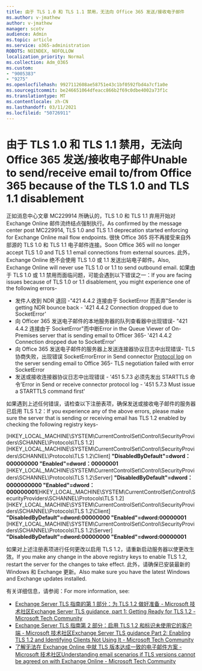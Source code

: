 ```yaml
---
title: 由于 TLS 1.0 和 TLS 1.1 禁用，无法向 Office 365 发送/接收电子邮件
ms.author: v-jmathew
author: v-jmathew
manager: scotv
audience: Admin
ms.topic: article
ms.service: o365-administration
ROBOTS: NOINDEX, NOFOLLOW
localization_priority: Normal
ms.collection: Adm_O365
ms.custom:
- "9005383"
- "9275"
ms.openlocfilehash: 9927112608ae58751e43c1bf0592fbd4a7cf1a0e
ms.sourcegitcommit: be246651064dfeacc866b2f69c0dbe4002a73f1c
ms.translationtype: MT
ms.contentlocale: zh-CN
ms.lasthandoff: 03/11/2021
ms.locfileid: "50726911"
---
```

# <a name="unable-to-sendreceive-email-tofrom-office-365-because-of-the-tls-10-and-tls-11-disablement"></a><span data-ttu-id="fc00f-102">由于 TLS 1.0 和 TLS 1.1 禁用，无法向 Office 365 发送/接收电子邮件</span><span class="sxs-lookup"><span data-stu-id="fc00f-102">Unable to send/receive email to/from Office 365 because of the TLS 1.0 and TLS 1.1 disablement</span></span>

<span data-ttu-id="fc00f-103">正如消息中心文章 MC229914 所确认的，TLS 1.0 和 TLS 1.1 弃用开始对 Exchange Online 邮件流终结点强制执行。</span><span class="sxs-lookup"><span data-stu-id="fc00f-103">As confirmed by the message center post MC229914, TLS 1.0 and TLS 1.1 deprecation started enforcing for Exchange Online mail flow endpoints.</span></span> <span data-ttu-id="fc00f-104">很快 Office 365 将不再接受来自外部源的 TLS 1.0 和 TLS 1.1 电子邮件连接。</span><span class="sxs-lookup"><span data-stu-id="fc00f-104">Soon Office 365 will no longer accept TLS 1.0 and TLS 1.1 email connections from external sources.</span></span> <span data-ttu-id="fc00f-105">此外，Exchange Online 绝不会使用 TLS 1.0 或 1.1 发送出站电子邮件。</span><span class="sxs-lookup"><span data-stu-id="fc00f-105">Also, Exchange Online will never use TLS 1.0 or 1.1 to send outbound email.</span></span> <span data-ttu-id="fc00f-106">如果由于 TLS 1.0 或 1.1 禁用而面临问题，可能会遇到以下错误之一：</span><span class="sxs-lookup"><span data-stu-id="fc00f-106">If you are facing issues because of TLS 1.0 or 1.1 disablement, you might experience one of the following errors-</span></span>

- <span data-ttu-id="fc00f-107">发件人收到 NDR 退回 -"421 4.4.2 连接由于 SocketError 而丢弃"</span><span class="sxs-lookup"><span data-stu-id="fc00f-107">Sender is getting NDR bounce back - '421 4.4.2 Connection dropped due to SocketError'</span></span>
- <span data-ttu-id="fc00f-108">向 Officer 365 发送电子邮件的本地服务器的队列查看器中出现错误- "421 4.4.2 连接由于 SocketError"而中断</span><span class="sxs-lookup"><span data-stu-id="fc00f-108">Error in the Queue Viewer of On-Premises server that is sending email to Officer 365- '421 4.4.2 Connection dropped due to SocketError'</span></span>
- <span data-ttu-id="fc00f-109">向 Office [](https://docs.microsoft.com/exchange/mail-flow/connectors/protocol-logging) 365 发送电子邮件的服务器上发送连接器协议日志中出现错误- TLS 协商失败，出现错误 SocketError</span><span class="sxs-lookup"><span data-stu-id="fc00f-109">Error in Send connector [Protocol log](https://docs.microsoft.com/exchange/mail-flow/connectors/protocol-logging) on the server sending email to Office 365- TLS negotiation failed with error SocketError</span></span>
- <span data-ttu-id="fc00f-110">发送或接收连接器协议日志中出现错误 - '451 5.7.3 必须先发出 STARTTLS 命令'</span><span class="sxs-lookup"><span data-stu-id="fc00f-110">Error in Send or receive connector protocol log - '451 5.7.3 Must issue a STARTTLS command first'</span></span>

<span data-ttu-id="fc00f-111">如果遇到上述任何错误，请检查以下注册表项，确保发送或接收电子邮件的服务器已启用 TLS 1.2：</span><span class="sxs-lookup"><span data-stu-id="fc00f-111">If you experience any of the above errors, please make sure the server that is sending or receiving email has TLS 1.2 enabled by checking the following registry keys-</span></span>

<span data-ttu-id="fc00f-112">[HKEY_LOCAL_MACHINE\SYSTEM\CurrentControlSet\Control\SecurityProviders\SCHANNEL\Protocols\TLS 1.2][HKEY_LOCAL_MACHINE\SYSTEM\CurrentControlSet\Control\SecurityProviders\SCHANNEL\Protocols\TLS 1.2\Client] **"DisabledByDefault"=dword：000000000 "Enabled"=dword：00000001** [HKEY_LOCAL_MACHINE\SYSTEM\CurrentControlSet\Control\SecurityProviders\SCHANNEL\Protocols\TLS 1.2\Server] **"DisabledByDefault"=dword：0000000000 "Enabled"=dword：000000001**</span><span class="sxs-lookup"><span data-stu-id="fc00f-112">[HKEY_LOCAL_MACHINE\SYSTEM\CurrentControlSet\Control\SecurityProviders\SCHANNEL\Protocols\TLS 1.2] [HKEY_LOCAL_MACHINE\SYSTEM\CurrentControlSet\Control\SecurityProviders\SCHANNEL\Protocols\TLS 1.2\Client] **"DisabledByDefault"=dword:00000000 "Enabled"=dword:00000001** [HKEY_LOCAL_MACHINE\SYSTEM\CurrentControlSet\Control\SecurityProviders\SCHANNEL\Protocols\TLS 1.2\Server] **"DisabledByDefault"=dword:00000000 "Enabled"=dword:00000001**</span></span>

<span data-ttu-id="fc00f-113">如果对上述注册表项进行任何更改以启用 TLS 1.2，请重新启动服务器以使更改生效。</span><span class="sxs-lookup"><span data-stu-id="fc00f-113">If you make any change in the above registry keys to enable TLS 1.2, restart the server for the changes to take effect.</span></span> <span data-ttu-id="fc00f-114">此外，请确保已安装最新的 Windows 和 Exchange 更新。</span><span class="sxs-lookup"><span data-stu-id="fc00f-114">Also make sure you have the latest Windows and Exchange updates installed.</span></span>

<span data-ttu-id="fc00f-115">有关详细信息，请参阅：</span><span class="sxs-lookup"><span data-stu-id="fc00f-115">For more information, see:</span></span>

- [<span data-ttu-id="fc00f-116">Exchange Server TLS 指南的第 1 部分：为 TLS 1.2 做好准备 - Microsoft 技术社区</span><span class="sxs-lookup"><span data-stu-id="fc00f-116">Exchange Server TLS guidance, part 1: Getting Ready for TLS 1.2 - Microsoft Tech Community</span></span>](https://techcommunity.microsoft.com/t5/exchange-team-blog/exchange-server-tls-guidance-part-1-getting-ready-for-tls-1-2/ba-p/607649)
- [<span data-ttu-id="fc00f-117">Exchange Server TLS 指南第 2 部分：启用 TLS 1.2 和标识未使用它的客户端 - Microsoft 技术社区</span><span class="sxs-lookup"><span data-stu-id="fc00f-117">Exchange Server TLS guidance Part 2: Enabling TLS 1.2 and Identifying Clients Not Using It - Microsoft Tech Community</span></span>](https://techcommunity.microsoft.com/t5/exchange-team-blog/exchange-server-tls-guidance-part-2-enabling-tls-1-2-and/ba-p/607761)
- [<span data-ttu-id="fc00f-118">了解无法在 Exchange Online 中就 TLS 版本达成一致的电子邮件方案 - Microsoft 技术社区</span><span class="sxs-lookup"><span data-stu-id="fc00f-118">Understanding email scenarios if TLS versions cannot be agreed on with Exchange Online - Microsoft Tech Community</span></span>](https://techcommunity.microsoft.com/t5/exchange-team-blog/understanding-email-scenarios-if-tls-versions-cannot-be-agreed/ba-p/2065089)
